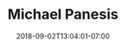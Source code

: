 ---
title: "Michael Panesis"
date: 2018-09-02T13:04:01-07:00
draft: false

image: michael-panesis.png

alt: "Michael Panesis"

order: 10

---